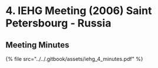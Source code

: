 # 4. IEHG Meeting \(2006\) Saint Petersbourg - Russia

## Meeting Minutes

{% file src="../../.gitbook/assets/iehg\_4\_minutes.pdf" %}

